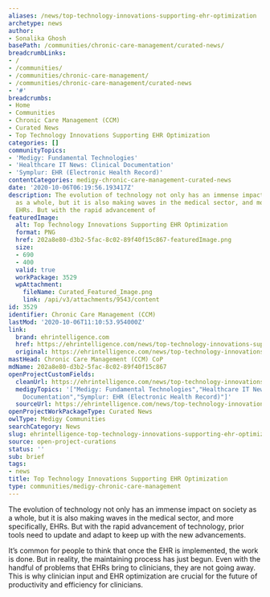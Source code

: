 ```yaml
---
aliases: /news/top-technology-innovations-supporting-ehr-optimization
archetype: news
author:
- Sonalika Ghosh
basePath: /communities/chronic-care-management/curated-news/
breadcrumbLinks:
- /
- /communities/
- /communities/chronic-care-management/
- /communities/chronic-care-management/curated-news
- '#'
breadcrumbs:
- Home
- Communities
- Chronic Care Management (CCM)
- Curated News
- Top Technology Innovations Supporting EHR Optimization
categories: []
communityTopics:
- 'Medigy: Fundamental Technologies'
- 'Healthcare IT News: Clinical Documentation'
- 'Symplur: EHR (Electronic Health Record)'
contentCategories: medigy-chronic-care-management-curated-news
date: '2020-10-06T06:19:56.193417Z'
description: The evolution of technology not only has an immense impact on society
  as a whole, but it is also making waves in the medical sector, and more specifically,
  EHRs. But with the rapid advancement of
featuredImage:
  alt: Top Technology Innovations Supporting EHR Optimization
  format: PNG
  href: 202a8e80-d3b2-5fac-8c02-89f40f15c867-featuredImage.png
  size:
  - 690
  - 400
  valid: true
  workPackage: 3529
  wpAttachment:
    fileName: Curated_Featured_Image.png
    link: /api/v3/attachments/9543/content
id: 3529
identifier: Chronic Care Management (CCM)
lastMod: '2020-10-06T11:10:53.954000Z'
link:
  brand: ehrintelligence.com
  href: https://ehrintelligence.com/news/top-technology-innovations-supporting-ehr-optimization
  original: https://ehrintelligence.com/news/top-technology-innovations-supporting-ehr-optimization
mastHead: Chronic Care Management (CCM) CoP
mdName: 202a8e80-d3b2-5fac-8c02-89f40f15c867
openProjectCustomFields:
  cleanUrl: https://ehrintelligence.com/news/top-technology-innovations-supporting-ehr-optimization
  medigyTopics: '["Medigy: Fundamental Technologies","Healthcare IT News: Clinical
    Documentation","Symplur: EHR (Electronic Health Record)"]'
  sourceUrl: https://ehrintelligence.com/news/top-technology-innovations-supporting-ehr-optimization
openProjectWorkPackageType: Curated News
owlType: Medigy Communities
searchCategory: News
slug: ehrintelligence-top-technology-innovations-supporting-ehr-optimization
source: open-project-curations
status: ''
sub: brief
tags:
- news
title: Top Technology Innovations Supporting EHR Optimization
type: communities/medigy-chronic-care-management
---
```


<p>The evolution of technology not only has an immense impact on society as a whole, but it is also making waves in the medical sector, and more specifically, EHRs. But with the rapid advancement of technology, prior tools need to update and adapt to keep up with the new advancements.</p><p>It’s common for people to think that once the EHR is implemented, the work is done. But in reality, the maintaining process has just begun. Even with the handful of problems that EHRs bring to clinicians, they are not going away. This is why clinician input and EHR optimization are crucial for the future of productivity and efficiency for clinicians.</p>